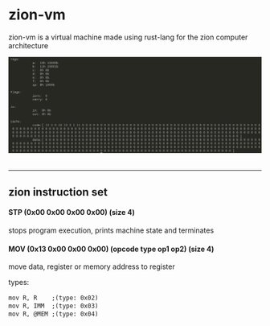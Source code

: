 # zion-vm
zion-vm is a virtual machine made using rust-lang for the zion computer architecture

<div align="center">
  <img src="https://github.com/jrabello/zion-vm/raw/master/img/state.png"><br><br>
</div>

-----------------

## zion instruction set
#### STP (0x00 0x00 0x00 0x00) (size 4)
stops program execution, prints machine state and terminates

#### MOV (0x13 0x00 0x00 0x00) (opcode type op1 op2) (size 4)

move data, register or memory address to register

types:
```
mov R, R    ;(type: 0x02)
mov R, IMM  ;(type: 0x03)
mov R, @MEM ;(type: 0x04)
```
